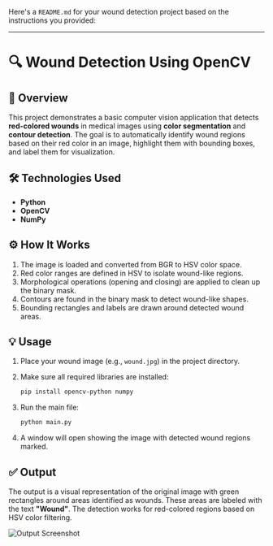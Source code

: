Here's a `README.md` for your wound detection project based on the instructions you provided:

---

# 🔍 Wound Detection Using OpenCV

## 📝 Overview

This project demonstrates a basic computer vision application that detects **red-colored wounds** in medical images using **color segmentation** and **contour detection**. The goal is to automatically identify wound regions based on their red color in an image, highlight them with bounding boxes, and label them for visualization.

## 🛠️ Technologies Used

* **Python**
* **OpenCV**
* **NumPy**

## ⚙️ How It Works

1. The image is loaded and converted from BGR to HSV color space.
2. Red color ranges are defined in HSV to isolate wound-like regions.
3. Morphological operations (opening and closing) are applied to clean up the binary mask.
4. Contours are found in the binary mask to detect wound-like shapes.
5. Bounding rectangles and labels are drawn around detected wound areas.

## 💡 Usage

1. Place your wound image (e.g., `wound.jpg`) in the project directory.
2. Make sure all required libraries are installed:

   ```bash
   pip install opencv-python numpy
   ```
3. Run the main file:

   ```bash
   python main.py
   ```
4. A window will open showing the image with detected wound regions marked.

## ✅ Output

The output is a visual representation of the original image with green rectangles around areas identified as wounds. These areas are labeled with the text **"Wound"**. The detection works for red-colored regions based on HSV color filtering.

![Output Screenshot](output.png)


